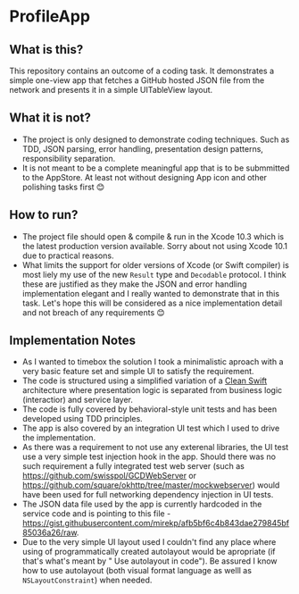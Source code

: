 # ProfileApp

## What is this?

This repository contains an outcome of a coding task. It demonstrates a simple one-view app that fetches a GitHub hosted JSON file from the network and presents it in a simple UITableView layout.

## What it is not?

* The project is only designed to demonstrate coding techniques. Such as TDD, JSON parsing, error handling, presentation design patterns, responsibility separation.
* It is not meant to be a complete meaningful app that is to be submmitted to the AppStore. At least not without designing App icon and other polishing tasks first 😊

## How to run?

* The project file should open & compile & run in the Xcode 10.3 which is the latest production version available. Sorry about not using Xcode 10.1 due to practical reasons.
* What limits the support for older versions of Xcode (or  Swift compiler) is most liely my use of the new `Result` type and `Decodable` protocol. I think these are justified as they make the JSON and error handling implementation elegant and I really wanted to demonstrate that in this task. Let's hope this will be considered as a nice implementation detail and not breach of any requirements 😊

## Implementation Notes

* As I wanted to timebox the solution I took a minimalistic aproach with a very basic feature set and simple UI to satisfy the requirement.
* The code is structured using a simplified variation of a [Clean Swift](https://clean-swift.com) architecture where presentation logic is separated from business logic (interactior) and service layer.
* The code is fully covered by behavioral-style unit tests and has been developed using TDD principles.
* The app is also covered by an integration UI test which I used to drive the implementation.
* As there was a requirement to not use any exterenal libraries, the UI test use a very simple test injection hook in the app. Should there was no such requirement a fully integrated test web server (such as https://github.com/swisspol/GCDWebServer or https://github.com/square/okhttp/tree/master/mockwebserver) would have been used for full networking dependency injection in UI tests.
* The JSON data file used by the app is currently hardcoded in the service code and is pointing to this file - https://gist.githubusercontent.com/mirekp/afb5bf6c4b843dae279845bf85036a26/raw.  
* Due to the very simple UI layout used I couldn't find any place where using of programmatically created autolayout would be apropriate (if that's what's meant by " Use autolayout in code"). Be assured I know how to use autolayout (both visual format language as welll as `NSLayoutConstraint`) when needed.
